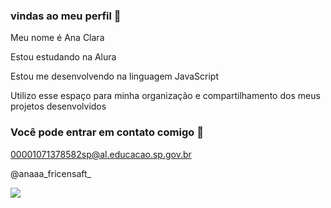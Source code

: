 ### vindas ao meu perfil 💚


Meu nome é Ana Clara


Estou estudando na Alura

 Estou me desenvolvendo na linguagem JavaScript
 
Utilizo esse espaço para minha organização e compartilhamento dos meus projetos desenvolvidos

 ### Você pode entrar em contato comigo 📧
 
 00001071378582sp@al.educacao.sp.gov.br
 
 @anaaa_fricensaft_

![](https://media1.tenor.com/m/ZhQh7svSTnQAAAAC/gilmore-girls-gilmore-clube.gif)
